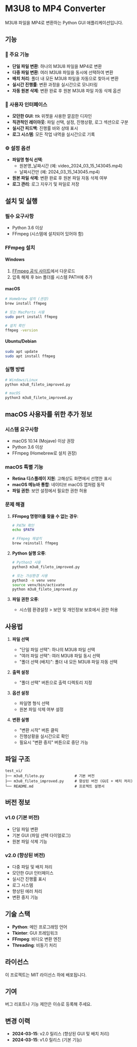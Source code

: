 # M3U8 to MP4 Converter

M3U8 파일을 MP4로 변환하는 Python GUI 애플리케이션입니다.

## 기능

### 🎯 주요 기능
- **단일 파일 변환**: 하나의 M3U8 파일을 MP4로 변환
- **다중 파일 변환**: 여러 M3U8 파일을 동시에 선택하여 변환
- **배치 처리**: 폴더 내 모든 M3U8 파일을 자동으로 찾아서 변환
- **실시간 진행률**: 변환 과정을 실시간으로 모니터링
- **자동 원본 삭제**: 변환 완료 후 원본 M3U8 파일 자동 삭제 옵션

### 🎨 사용자 인터페이스
- **모던한 GUI**: ttk 위젯을 사용한 깔끔한 디자인
- **직관적인 레이아웃**: 파일 선택, 설정, 진행상황, 로그 섹션으로 구분
- **실시간 피드백**: 진행률 바와 상태 표시
- **로그 시스템**: 모든 작업 내역을 실시간으로 기록

### ⚙️ 설정 옵션
- **파일명 형식 선택**:
  - 원본명_날짜시간 (예: video_2024_03_15_143045.mp4)
  - 날짜시간만 (예: 2024_03_15_143045.mp4)
- **원본 파일 삭제**: 변환 완료 후 원본 파일 자동 삭제 여부
- **로그 관리**: 로그 지우기 및 파일로 저장

## 설치 및 실행

### 필수 요구사항
- Python 3.6 이상
- FFmpeg (시스템에 설치되어 있어야 함)

### FFmpeg 설치
#### Windows
1. [FFmpeg 공식 사이트](https://ffmpeg.org/download.html)에서 다운로드
2. 압축 해제 후 bin 폴더를 시스템 PATH에 추가

#### macOS
```bash
# Homebrew 설치 (권장)
brew install ffmpeg

# 또는 MacPorts 사용
sudo port install ffmpeg

# 설치 확인
ffmpeg -version
```

#### Ubuntu/Debian
```bash
sudo apt update
sudo apt install ffmpeg
```

### 실행 방법
```bash
# Windows/Linux
python m3u8_fileto_improved.py

# macOS
python3 m3u8_fileto_improved.py
```

## macOS 사용자를 위한 추가 정보

### 시스템 요구사항
- macOS 10.14 (Mojave) 이상 권장
- Python 3.6 이상
- FFmpeg (Homebrew로 설치 권장)

### macOS 특별 기능
- **Retina 디스플레이 지원**: 고해상도 화면에서 선명한 표시
- **macOS 메뉴바 통합**: 네이티브 macOS 앱처럼 동작
- **파일 권한**: 보안 설정에서 필요한 권한 허용

### 문제 해결
1. **FFmpeg 명령어를 찾을 수 없는 경우**:
   ```bash
   # PATH 확인
   echo $PATH
   
   # FFmpeg 재설치
   brew reinstall ffmpeg
   ```

2. **Python 실행 오류**:
   ```bash
   # Python3 사용
   python3 m3u8_fileto_improved.py
   
   # 또는 가상환경 사용
   python3 -m venv venv
   source venv/bin/activate
   python m3u8_fileto_improved.py
   ```

3. **파일 권한 오류**:
   - 시스템 환경설정 > 보안 및 개인정보 보호에서 권한 허용

## 사용법

1. **파일 선택**
   - "단일 파일 선택": 하나의 M3U8 파일 선택
   - "여러 파일 선택": 여러 M3U8 파일 동시 선택
   - "폴더 선택 (배치)": 폴더 내 모든 M3U8 파일 자동 선택

2. **출력 설정**
   - "폴더 선택" 버튼으로 출력 디렉토리 지정

3. **옵션 설정**
   - 파일명 형식 선택
   - 원본 파일 삭제 여부 설정

4. **변환 실행**
   - "변환 시작" 버튼 클릭
   - 진행상황을 실시간으로 확인
   - 필요시 "변환 중지" 버튼으로 중단 가능

## 파일 구조

```
test_vi/
├── m3u8_fileto.py              # 기본 버전
├── m3u8_fileto_improved.py     # 향상된 버전 (GUI + 배치 처리)
└── README.md                   # 프로젝트 설명서
```

## 버전 정보

### v1.0 (기본 버전)
- 단일 파일 변환
- 기본 GUI (파일 선택 다이얼로그)
- 원본 파일 삭제 기능

### v2.0 (향상된 버전)
- 다중 파일 및 배치 처리
- 모던한 GUI 인터페이스
- 실시간 진행률 표시
- 로그 시스템
- 향상된 에러 처리
- 변환 중지 기능

## 기술 스택

- **Python**: 메인 프로그래밍 언어
- **Tkinter**: GUI 프레임워크
- **FFmpeg**: 비디오 변환 엔진
- **Threading**: 비동기 처리

## 라이선스

이 프로젝트는 MIT 라이선스 하에 배포됩니다.

## 기여

버그 리포트나 기능 제안은 이슈로 등록해 주세요.

## 변경 이력

- **2024-03-15**: v2.0 릴리스 (향상된 GUI 및 배치 처리)
- **2024-03-15**: v1.0 릴리스 (기본 기능) 